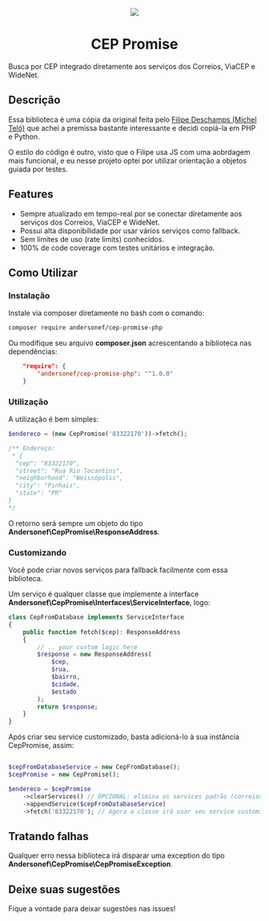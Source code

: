 <p align="center">
  <img src="http://piskel-imgstore-b.appspot.com/img/d580e96e-bd8a-11e6-b157-9949cad4d609.gif">
</p>

<h1 align="center">CEP Promise</h1>
Busca por CEP integrado diretamente aos serviços dos Correios, ViaCEP e WideNet.

## Descrição

Essa biblioteca é uma cópia da original feita pelo <a href="https://github.com/filipedeschamps" target="_blank">Filipe Deschamps (Michel Teló)</a> que achei a premissa bastante interessante e decidi copiá-la em PHP e Python.

O estilo do código é outro, visto que o Filipe usa JS com uma aobrdagem mais funcional, e eu nesse projeto optei por utilizar orientação a objetos guiada por testes.

## Features

 * Sempre atualizado em tempo-real por se conectar diretamente aos serviços dos Correios, ViaCEP e WideNet.
 * Possui alta disponibilidade por usar vários serviços como fallback.
 * Sem limites de uso (rate limits) conhecidos.
 * 100% de code coverage com testes unitários e integração.

## Como Utilizar

### Instalação

Instale via composer diretamente no bash com o comando:

```bash
composer require andersonef/cep-promise-php
```

Ou modifique seu arquivo **composer.json** acrescentando a biblioteca nas dependências:

```json
    "require": {
        "andersonef/cep-promise-php": "^1.0.0"
    }
```

### Utilização

A utilização é bem simples:

```php
$endereco = (new CepPromise('83322170'))->fetch(); 

/** Endereço: 
 * {
  "cep": "83322170",
  "street": "Rua Rio Tocantins",
  "neighborhood": "Weissópolis",
  "city": "Pinhais",
  "state": "PR"
}
*/
```

O retorno será sempre um objeto do tipo **Andersonef\CepPromise\ResponseAddress**.

### Customizando

Você pode criar novos serviços para fallback facilmente com essa biblioteca. 

Um serviço é qualquer classe que implemente a interface **Andersonef\CepPromise\Interfaces\ServiceInterface**, logo:

```php
class CepFromDatabase implements ServiceInterface
{
    public function fetch($cep): ResponseAddress
    {
        // .. your custom logic here
        $response = new ResponseAddress(
            $cep,
            $rua,
            $bairro,
            $cidade,
            $estado
        );
        return $response;
    }
}
```

Após criar seu service customizado, basta adicioná-lo à sua instância CepPromise, assim:

```php

$cepFromDatabaseService = new CepFromDatabase();
$cepPromise = new CepPromise();

$endereco = $cepPromise
    ->clearServices() // OPCIONAL: elimina os services padrão (correios, viacep e widenet)
    ->appendService($cepFromDatabaseService)
    ->fetch('83322170'); // Agora a classe irá usar seu service customizado!
```

## Tratando falhas

Qualquer erro nessa biblioteca irá disparar uma exception do tipo **Andersonef\CepPromise\CepPromiseException**.

## Deixe suas sugestões

Fique a vontade para deixar sugestões nas issues!